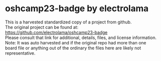 
# oshcamp23-badge by electrolama  
This is a harvested standardized copy of a project from github.  
The original project can be found at:  
https://github.com/electrolama/oshcamp23-badge  
Please consult that link for additional, details, files, and license information.  
Note: It was auto harvested and if the original repo had more than one board file or anything out of the ordinary the files here are likely not representative.  
    